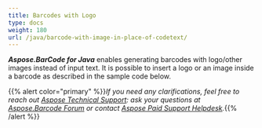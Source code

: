```yaml
---
title: Barcodes with Logo
type: docs
weight: 180
url: /java/barcode-with-image-in-place-of-codetext/
---
```


***Aspose.BarCode for Java*** enables generating barcodes with logo/other images instead of input text. It is possible to insert a logo or an image inside a barcode as described in the sample code below.


{{% alert color="primary" %}}*If you need any clarifications, feel free to reach out [Aspose Technical Support](/barcode/java/technical-support/): ask your questions at [Aspose.Barcode Forum](https://forum.aspose.com/c/barcode/13) or contact [Aspose Paid Support Helpdesk](https://helpdesk.aspose.com/).*{{% /alert %}}
